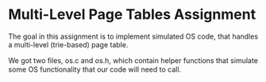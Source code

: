 ﻿# Multi-Level Page Tables Assignment

The goal in this assignment is to implement simulated OS code,
that handles a multi-level (trie-based) page table.

We got two ﬁles, os.c and os.h,
which contain helper functions that simulate some OS functionality
that our code will need to call.

